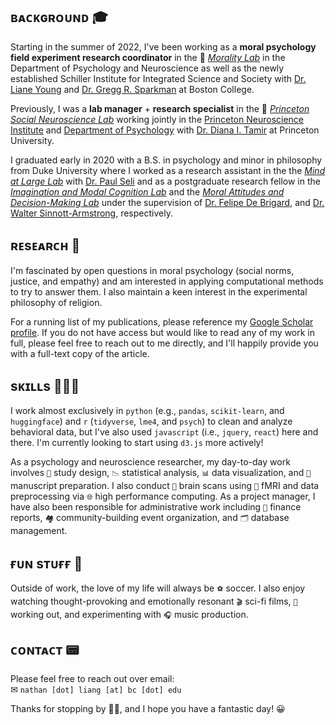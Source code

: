 ## ʙᴀᴄᴋɢʀᴏᴜɴᴅ 🎓

Starting in the summer of 2022, I've been working as a **moral psychology field experiment research coordinator** in the 🦅 [*Morality Lab*][13] in the Department of Psychology and Neuroscience as well as the newly established Schiller Institute for Integrated Science and Society with [Dr. Liane Young][14] and [Dr. Gregg R. Sparkman][16] at Boston College.

Previously, I was a **lab manager** + **research specialist** in the 🐅 [*Princeton Social Neuroscience Lab*][1] working jointly in the [Princeton Neuroscience Institute][2] and [Department of Psychology][3] with [Dr. Diana I. Tamir][4] at Princeton University.

I graduated early in 2020 with a B.S. in psychology and minor in philosophy from Duke University where I worked as a research assistant in the the [*Mind at Large Lab*][6] with [Dr. Paul Seli][9] and as a postgraduate research fellow in the [*Imagination and Modal Cognition Lab*][5] and the [*Moral Attitudes and Decision-Making Lab*][7] under the supervision of [Dr. Felipe De Brigard][8], and [Dr. Walter Sinnott-Armstrong][10], respectively.

## ʀᴇsᴇᴀʀᴄʜ 🔬

I'm fascinated by open questions in moral psychology (social norms, justice, and empathy) and am interested in applying computational methods to try to answer them. I also maintain a keen interest in the experimental philosophy of religion.

For a running list of my publications, please reference my [Google Scholar profile][15]. If you do not have access but would like to read any of my work in full, please feel free to reach out to me directly, and I'll happily provide you with a full-text copy of the article.

## sᴋɪʟʟs 🧑🏻‍💻

I work almost exclusively in `python` (e.g., `pandas`, `scikit-learn`, and `huggingface`) and `r` (`tidyverse`, `lme4`, and `psych`) to clean and analyze behavioral data, but I've also used `javascript` (i.e., `jquery`, `react`) here and there. I'm currently looking to start using `d3.js` more actively!

As a psychology and neuroscience researcher, my day-to-day work involves `🎨` study design, `📉` statistical analysis, `📊` data visualization, and `📜` manuscript preparation. I also conduct `🧠` brain scans using `🧲` fMRI and data preprocessing via `🌐` high performance computing. As a project manager, I have also been responsible for administrative work including `💸` finance reports, `🏘️` community-building event organization, and `🗂️` database management.

## ғᴜɴ sᴛᴜғғ 🫠

Outside of work, the love of my life will always be `⚽️` soccer. I also enjoy watching thought-provoking and emotionally resonant `🎬` sci-fi films, `🏃` working out, and experimenting with `🎧` music production.

## ᴄᴏɴᴛᴀᴄᴛ 📟

Please feel free to reach out over email:<br>
✉ `nathan [dot] liang [at] bc [dot] edu`

Thanks for stopping by 👋🏼, and I hope you have a fantastic day! 😀


  [1]: https://psnlab.princeton.edu/
  [2]: https://pni.princeton.edu/
  [3]: https://psych.princeton.edu/
  [4]: https://psych.princeton.edu/person/diana-tamir
  [5]: https://www.imclab.org/
  [6]: https://www.mindatlargelab.com/
  [7]: https://kenan.ethics.duke.edu/mad-lab/
  [8]: https://dibs.duke.edu/people/felipe-de-brigard
  [9]: https://dibs.duke.edu/people/paul-seli
  [10]: https://www.sinnott-armstrong.com/
  [13]: https://moralitylab.bc.edu/
  [14]: https://www.bc.edu/bc-web/schools/mcas/departments/psychology/people/faculty-directory/liane-young.html
  [15]: https://scholar.google.com/citations?user=ArVElRwAAAAJ&hl=en&authuser=2
  [16]: https://#

